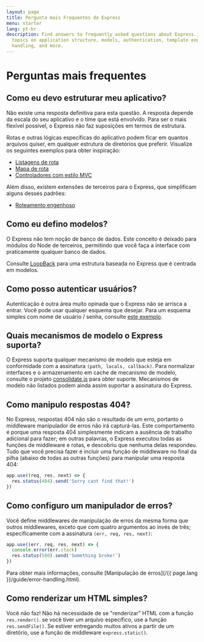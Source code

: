 ```yaml
---
layout: page
title: Pergunta mais Frequentes do Express
menu: starter
lang: pt-br
description: Find answers to frequently asked questions about Express.js, including
  topics on application structure, models, authentication, template engines, error
  handling, and more.
---
```


# Perguntas mais frequentes

## Como eu devo estruturar meu aplicativo?

Não existe uma resposta definitiva para esta questão. A
resposta depende da escala do seu aplicativo e o time que está
envolvido. Para ser o mais flexível possível, o Express não faz
suposições em termos de estrutura.

Rotas e outras lógicas específicas do aplicativo podem ficar em
quantos arquivos quiser, em qualquer estrutura de diretórios que
preferir. Visualize os seguintes exemplos para obter inspiração:

* [Listagens de rota](https://github.com/expressjs/express/blob/4.13.1/examples/route-separation/index.js#L32-47)
* [Mapa de rota](https://github.com/expressjs/express/blob/4.13.1/examples/route-map/index.js#L52-L66)
* [Controladores com estilo MVC](https://github.com/expressjs/express/tree/master/examples/mvc)

Além disso, existem extensões de terceiros para o Express, que
simplificam alguns desses padrões:

* [Roteamento engenhoso](https://github.com/expressjs/express-resource)

## Como eu defino modelos?

O Express não tem noção de banco de dados. Este conceito é
deixado para módulos do Node de terceiros, permitindo que você faça
a interface com praticamente qualquer banco de dados.

Consulte [LoopBack](http://loopback.io) para
uma estrutura baseada no Express que é centrada em modelos.

## Como posso autenticar usuários?

Autenticação é outra área muito opinada que o Express não
se arrisca a entrar.  Você pode usar qualquer esquema que desejar.
Para um esquema simples com nome de usuário / senha, consulte
[este
exemplo](https://github.com/expressjs/express/tree/master/examples/auth).


## Quais mecanismos de modelo o Express suporta?

O Express suporta qualquer mecanismo de modelo que esteja em
conformidade com a assinatura `(path, locals,
callback)`.
Para normalizar interfaces e o armazenamento em
cache de mecanismo de modelo, consulte o projeto
[consolidate.js](https://github.com/visionmedia/consolidate.js)
para obter suporte. Mecanismos de modelo não listados podem ainda
assim suportar a assinatura do Express.

## Como manipulo respostas 404?

No Express, respostas 404 não são o resultado de um erro,
portanto o middleware manipulador de erros não irá capturá-las. Este comportamento é porque uma resposta 404 simplesmente indicam a
ausência de trabalho adicional para fazer; em outras palavras, o
Express executou todas as funções de middleware e rotas, e descobriu
que nenhuma delas respondeu. Tudo que você precisa fazer é incluir
uma função de middleware no final da pilha (abaixo de todas as outras
funções) para manipular uma resposta 404:

```js
app.use((req, res, next) => {
  res.status(404).send('Sorry cant find that!')
})
```

## Como configuro um manipulador de erros?

Você define middlewares de manipulação de erros da mesma forma
que outros middlewares, exceto que com quatro argumentos ao invés de
três; especificamente com a assinatura `(err, req, res, next)`:

```js
app.use((err, req, res, next) => {
  console.error(err.stack)
  res.status(500).send('Something broke!')
})
```

Para obter mais informações, consulte [Manipulação de erros](/{{ page.lang }}/guide/error-handling.html).

## Como renderizar um HTML simples?

Você não faz! Não há necessidade de se "renderizar" HTML com a
função `res.render()`.
se você tiver um arquivo
específico, use a função `res.sendFile()`.
Se estiver entregando muitos ativos a partir de um diretório, use a
função de middleware `express.static()`.

